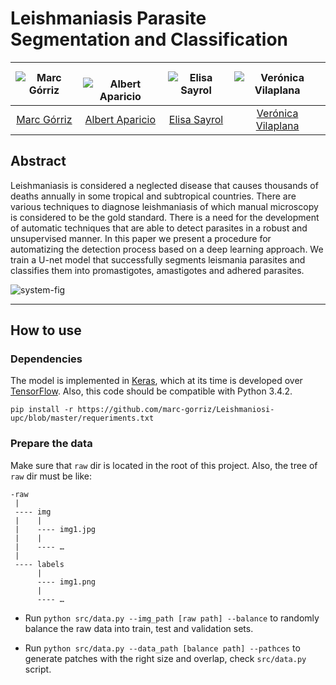 # Leishmaniasis Parasite Segmentation and Classification

| ![Marc Górriz][MarcGorriz-photo]  |  ![Albert Aparicio][AlbertAparicio-photo] | ![Elisa Sayrol][ElisaSayrol-photo]  | ![Verónica Vilaplana][VeronicaVilaplana-photo]  |
|:-:|:-:|:-:|:-:|
| [Marc Górriz][MarcGorriz-web]  | [Albert Aparicio][AlbertAparicio-web] | [Elisa Sayrol][ElisaSayrol-web] | [Verónica Vilaplana][VeronicaVilaplana-web] |

[MarcGorriz-web]: https://www.linkedin.com/in/marc-górriz-blanch-74501a123/
[AlbertAparicio-web]: https://www.linkedin.com/in/albert-aparicio-isarn-3977038b/
[ElisaSayrol-web]: https://imatge.upc.edu/web/people/elisa-sayrol
[VeronicaVilaplana-web]: https://imatge.upc.edu/web/people/veronica-vilaplana



[MarcGorriz-photo]: https://raw.githubusercontent.com/marc-gorriz/Leishmaniosi-upc/master/authors/MarcGorriz.jpg
[AlbertAparicio-photo]: https://raw.githubusercontent.com/marc-gorriz/Leishmaniosi-upc/master/authors/AlbertAparicio.jpeg
[ElisaSayrol-photo]: https://raw.githubusercontent.com/marc-gorriz/Leishmaniosi-upc/master/authors/ElisaSayrol.jpg
[VeronicaVilaplana-photo]: https://raw.githubusercontent.com/marc-gorriz/Leishmaniosi-upc/master/authors/VeronicaVilaplana.jpg

## Abstract

Leishmaniasis is considered a neglected disease that causes thousands of deaths annually in some tropical and subtropical countries. There are various techniques to diagnose leishmaniasis of which manual microscopy is considered to be the gold standard. There is a need for the development of automatic techniques that are able to detect parasites in a robust and unsupervised manner. In this paper we present a procedure for automatizing the detection process based on a deep learning approach. We train a U-net model that successfully segments leismania parasites and classifies them into promastigotes, amastigotes and adhered parasites.


![system-fig]

[system-fig]: https://raw.githubusercontent.com/marc-gorriz/Leishmaniosi-upc/master/img/system_diagram.png

---

## How to use

### Dependencies

The model is implemented in [Keras](https://github.com/fchollet/keras/tree/master/keras), which at its time is developed over [TensorFlow](https://www.tensorflow.org). Also, this code should be compatible with Python 3.4.2.

```
pip install -r https://github.com/marc-gorriz/Leishmaniosi-upc/blob/master/requeriments.txt
```

### Prepare the data
Make sure that ```raw``` dir is located in the root of this project.
Also, the tree of ```raw``` dir must be like:
```
-raw
 |
 ---- img
 |    |
 |    ---- img1.jpg
 |    |
 |    ---- …
 |
 ---- labels
      |
      ---- img1.png
      |
      ---- …
```
* Run ```python src/data.py --img_path [raw path] --balance``` to randomly balance the raw data into train, test and validation sets.

* Run ```python src/data.py --data_path [balance path] --pathces``` to generate patches with the right size and overlap, check ```src/data.py``` script.
